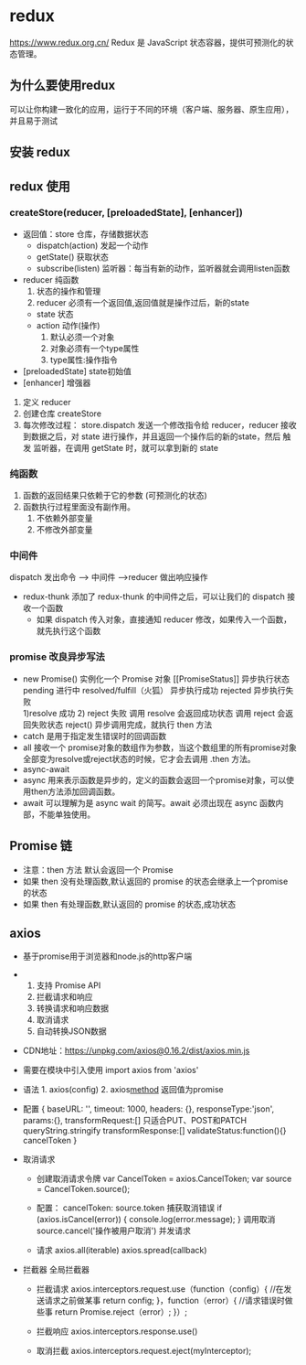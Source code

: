 # redux
https://www.redux.org.cn/
Redux 是 JavaScript 状态容器，提供可预测化的状态管理。

## 为什么要使用redux
可以让你构建一致化的应用，运行于不同的环境（客户端、服务器、原生应用），并且易于测试

## 安装 redux

## redux 使用

### createStore(reducer, [preloadedState], [enhancer])
- 返回值：store 仓库，存储数据状态
    - dispatch(action) 发起一个动作
    - getState() 获取状态
    - subscribe(listen) 监听器：每当有新的动作，监听器就会调用listen函数
- reducer 纯函数
    1) 状态的操作和管理
    2) reducer 必须有一个返回值,返回值就是操作过后，新的state
    - state 状态
    - action 动作(操作)
        1) 默认必须一个对象
        2) 对象必须有一个type属性
        3) type属性:操作指令
- [preloadedState] state初始值
- [enhancer] 增强器

1. 定义 reducer 
2. 创建仓库 createStore
3. 每次修改过程：  store.dispatch 发送一个修改指令给 reducer，reducer 接收到数据之后，对 state 进行操作，并且返回一个操作后的新的state，然后 触发 监听器，在调用 getState 时，就可以拿到新的 state

### 纯函数
1. 函数的返回结果只依赖于它的参数 (可预测化的状态)
2. 函数执行过程里面没有副作用。
    1) 不依赖外部变量
    2) 不修改外部变量

### 中间件
dispatch 发出命令 --> 中间件 -->reducer 做出响应操作
- redux-thunk 
    添加了 redux-thunk 的中间件之后，可以让我们的 dispatch 接收一个函数
    - 如果 dispatch 传入对象，直接通知 reducer 修改，如果传入一个函数，就先执行这个函数
    
### promise  改良异步写法
- new Promise() 实例化一个 Promise 对象
    [[PromiseStatus]] 异步执行状态
            pending 进行中
            resolved/fulfill（火狐） 异步执行成功
            rejected 异步执行失败   
    1)resolve 成功     2) reject 失败
    调用 resolve 会返回成功状态
    调用 reject 会返回失败状态 reject()
    异步调用完成，就执行 then 方法
- catch 是用于指定发生错误时的回调函数
- all 接收一个 promise对象的数组作为参数，当这个数组里的所有promise对象全部变为resolve或reject状态的时候，它才会去调用 .then 方法。
- async-await  
 - async  用来表示函数是异步的，定义的函数会返回一个promise对象，可以使用then方法添加回调函数。
 - await 可以理解为是 async wait 的简写。await 必须出现在 async 函数内部，不能单独使用。
    
## Promise 链
- 注意：then 方法 默认会返回一个 Promise
-  如果 then 没有处理函数,默认返回的 promise 的状态会继承上一个promise 的状态
- 如果 then 有处理函数,默认返回的 promise 的状态,成功状态

## axios   
- 基于promise用于浏览器和node.js的http客户端
- 
	1. 支持 Promise API
	2. 拦截请求和响应
	3. 转换请求和响应数据
	4. 取消请求
	5. 自动转换JSON数据

- CDN地址：https://unpkg.com/axios@0.16.2/dist/axios.min.js 

- 需要在模块中引入使用  import axios from 'axios'

-  语法  1. axios(config)
         2. axios[method]()
                返回值为promise  
-  配置
  {
    baseURL: '',
    timeout: 1000,
    headers: {},
    responseType:'json',
    params:{},
    transformRequest:[]      只适合PUT、POST和PATCH   queryString.stringify 
    transformResponse:[]
    validateStatus:function(){}
    cancelToken
    }

- 取消请求
    - 创建取消请求令牌
        var CancelToken = axios.CancelToken;
        var source = CancelToken.source();
   -  配置：
        cancelToken: source.token
        捕获取消错误
        if (axios.isCancel(error)) {
            console.log(error.message);
            }
        调用取消
            source.cancel('操作被用户取消')
        并发请求

    - 请求
    axios.all(iterable)
    axios.spread(callback)
- 拦截器
    全局拦截器
    -  拦截请求
    axios.interceptors.request.use（function（config）{
        //在发送请求之前做某事
            return config;
        }，function（error）{
            //请求错误时做些事
            return Promise.reject（error）;
        }）;
    -  拦截响应
    axios.interceptors.response.use()
        
    - 取消拦截 
    axios.interceptors.request.eject(myInterceptor);

